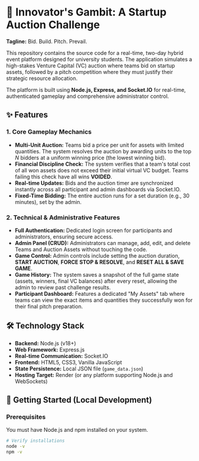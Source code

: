 # 🚀 Innovator's Gambit: A Startup Auction Challenge

**Tagline:** Bid. Build. Pitch. Prevail.

This repository contains the source code for a real-time, two-day hybrid event platform designed for university students. The application simulates a high-stakes Venture Capital (VC) auction where teams bid on startup assets, followed by a pitch competition where they must justify their strategic resource allocation.

The platform is built using **Node.js, Express, and Socket.IO** for real-time, authenticated gameplay and comprehensive administrator control.

## ✨ Features

### 1. Core Gameplay Mechanics
* **Multi-Unit Auction:** Teams bid a price per unit for assets with limited quantities. The system resolves the auction by awarding units to the top $N$ bidders at a uniform winning price (the lowest winning bid).
* **Financial Discipline Check:** The system verifies that a team's total cost of all won assets does not exceed their initial virtual VC budget. Teams failing this check have all wins **VOIDED**.
* **Real-time Updates:** Bids and the auction timer are synchronized instantly across all participant and admin dashboards via Socket.IO.
* **Fixed-Time Bidding:** The entire auction runs for a set duration (e.g., 30 minutes), set by the admin.

### 2. Technical & Administrative Features
* **Full Authentication:** Dedicated login screen for participants and administrators, ensuring secure access.
* **Admin Panel (CRUD):** Administrators can manage, add, edit, and delete Teams and Auction Assets without touching the code.
* **Game Control:** Admin controls include setting the auction duration, **START AUCTION**, **FORCE STOP & RESOLVE**, and **RESET ALL & SAVE GAME**.
* **Game History:** The system saves a snapshot of the full game state (assets, winners, final VC balances) after every reset, allowing the admin to review past challenge results.
* **Participant Dashboard:** Features a dedicated "My Assets" tab where teams can view the exact items and quantities they successfully won for their final pitch preparation.

## 🛠️ Technology Stack

* **Backend:** Node.js (v18+)
* **Web Framework:** Express.js
* **Real-time Communication:** Socket.IO
* **Frontend:** HTML5, CSS3, Vanilla JavaScript
* **State Persistence:** Local JSON file (`game_data.json`)
* **Hosting Target:** Render (or any platform supporting Node.js and WebSockets)

## 🚀 Getting Started (Local Development)

### Prerequisites

You must have Node.js and npm installed on your system.

```bash
# Verify installations
node -v
npm -v
